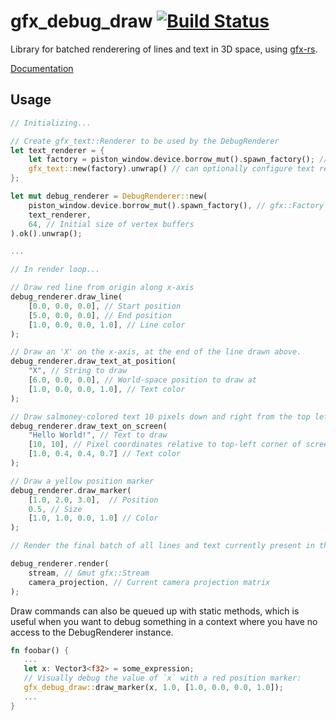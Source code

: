 # gfx_debug_draw [![Build Status](https://travis-ci.org/PistonDevelopers/gfx_debug_draw.png?branch=master)](https://travis-ci.org/PistonDevelopers/gfx-debug-draw)

Library for batched renderering of lines and text in 3D space, using [gfx-rs](https://github.com/gfx-rs/gfx-rs).

[Documentation](http://www.piston.rs/docs/gfx-debug-draw/gfx_debug_draw/)

## Usage

```rust
// Initializing...

// Create gfx_text::Renderer to be used by the DebugRenderer
let text_renderer = {
    let factory = piston_window.device.borrow_mut().spawn_factory(); // gfx::Factory
    gfx_text::new(factory).unwrap() // can optionally configure text renderer here (font, color)
};

let mut debug_renderer = DebugRenderer::new(
    piston_window.device.borrow_mut().spawn_factory(), // gfx::Factory
    text_renderer,
	64, // Initial size of vertex buffers
).ok().unwrap();

...

// In render loop...

// Draw red line from origin along x-axis
debug_renderer.draw_line(
	[0.0, 0.0, 0.0], // Start position
	[5.0, 0.0, 0.0], // End position
	[1.0, 0.0, 0.0, 1.0], // Line color
);

// Draw an 'X' on the x-axis, at the end of the line drawn above.
debug_renderer.draw_text_at_position(
	"X", // String to draw
	[6.0, 0.0, 0.0], // World-space position to draw at
	[1.0, 0.0, 0.0, 1.0], // Text color
);

// Draw salmoney-colored text 10 pixels down and right from the top left corner of the screen
debug_renderer.draw_text_on_screen(
	"Hello World!", // Text to draw
	[10, 10], // Pixel coordinates relative to top-left corner of screen
	[1.0, 0.4, 0.4, 0.7] // Text color
);

// Draw a yellow position marker
debug_renderer.draw_marker(
    [1.0, 2.0, 3.0],  // Position
    0.5, // Size
    [1.0, 1.0, 0.0, 1.0] // Color
);

// Render the final batch of all lines and text currently present in the vertex/index buffers

debug_renderer.render(
	stream, // &mut gfx::Stream
	camera_projection, // Current camera projection matrix
);

```

Draw commands can also be queued up with static methods, which is useful when you want to debug
something in a context where you have no access to the DebugRenderer instance.

```rust
fn foobar() {
   ...
   let x: Vector3<f32> = some_expression;
   // Visually debug the value of `x` with a red position marker:
   gfx_debug_draw::draw_marker(x, 1.0, [1.0, 0.0, 0.0, 1.0]);
   ...
}
```
